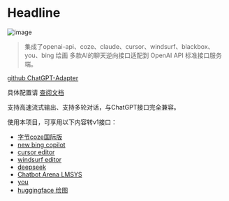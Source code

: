 # Headline

![image](https://github.com/user-attachments/assets/93be2041-8ebc-466a-9fd4-939f4f9082f2)

> 集成了openai-api、coze、claude、cursor、windsurf、blackbox、you、bing  绘画 多款AI的聊天逆向接口适配到 OpenAI API 标准接口服务端。

[github ChatGPT-Adapter](https://github.com/bincooo/chatgpt-adapter/#/quickstart)



具体配置请 [查阅文档](https://bincooo.github.io/chatgpt-adapter/#/quickstart)  



支持高速流式输出、支持多轮对话，与ChatGPT接口完全兼容。  

使用本项目，可享用以下内容转v1接口：  

- [字节coze国际版](https://www.coze.com)  
- [new bing copilot](https://copilot.microsoft.com)  
- [cursor editor](https://www.cursor.com)  
- [windsurf editor](https://codeium.com)  
- [deepseek](https://www.deepseek.com)  
- [Chatbot Arena LMSYS](https://lmarena.ai)  
- [you](https://you.com)  
- [huggingface 绘图](https://huggingface.io)
